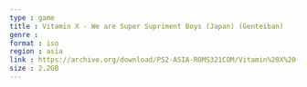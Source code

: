 ```yaml
---
type : game
title : Vitamin X - We are Super Supriment Boys (Japan) (Genteiban)
genre : 
format : iso
region : asia
link : https://archive.org/download/PS2-ASIA-ROMS321COM/Vitamin%20X%20-%20We%20are%20Super%20Supriment%20Boys%20%28Japan%29%20%28Genteiban%29.7z
size : 2.2GB
---
```

